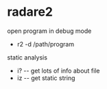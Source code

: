 # radare2
open program in debug mode  
  * r2 -d /path/program


static analysis  
  * i? -- get lots of info about file
  * iz -- get static string
